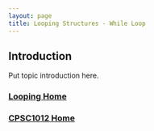 ```yaml
---
layout: page
title: Looping Structures - While Loop
---
```


## Introduction
Put topic introduction here.

### [Looping Home](index.md)
### [CPSC1012 Home](../)